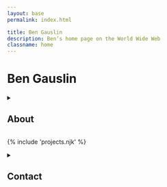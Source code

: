 ```yaml
---
layout: base
permalink: index.html

title: Ben Gauslin
description: Ben’s home page on the World Wide Web
classname: home
---
```

# Ben Gauslin

<details-plus accordion>
  <details id="about">
    <summary>
      <h2>About</h2>
    </summary>

    Hello, I’m an ex-Google engineer and former Chicago architect who currently lives in New Orleans. I develop apps, design buildings, and make music.

    When I’m not renovating my 140-year old house in the Vieux Carré, I spend quality time with friends, family, and the electric bass.

    <img src="img/selfie.jpg" alt="" class="avatar">
  </details>

  {% include 'projects.njk' %}

  <details id="contact">
    <summary>
      <h2>Contact</h2>
    </summary>

    You can reach me via email, text, or voicemail.

    {% include 'contact.njk' %}

  </details>
</details-plus>


[bubble]: https://en.wikipedia.org/wiki/Dot-com_bubble "Wikipedia article about the dot-com boom and bust of the late 90s"
[vieux-carre]: https://en.wikipedia.org/wiki/French_Quarter "Wikipedia article about New Orleans’ French Quarter"
[vt-arch]: https://arch.vt.edu/ "College of Architecture at Virginia Tech"
